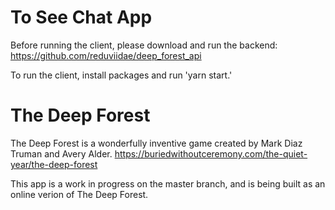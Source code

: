 # To See Chat App

Before running the client, please download and run the backend: https://github.com/reduviidae/deep_forest_api

To run the client, install packages and run 'yarn start.'

# The Deep Forest

The Deep Forest is a wonderfully inventive game created by Mark Diaz Truman and Avery Alder. https://buriedwithoutceremony.com/the-quiet-year/the-deep-forest

This app is a work in progress on the master branch, and is being built as an online verion of The Deep Forest. 
